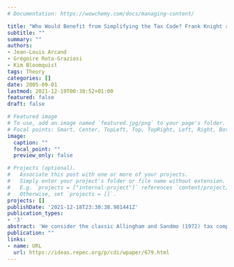 ```yaml
---
# Documentation: https://wowchemy.com/docs/managing-content/

title: "Who Would Benefit from Simplifying the Tax Code? Frank Knight and Gustave Choquet Meet the Internal Revenue Service"
subtitle: ""
summary: ""
authors:
- Jean-Louis Arcand
- Grégoire Rota-Graziosi
- Kim Bloomquist
tags: Theory
categories: []
date: 2005-09-01
lastmod: 2021-12-19T00:38:52+01:00
featured: false
draft: false

# Featured image
# To use, add an image named `featured.jpg/png` to your page's folder.
# Focal points: Smart, Center, TopLeft, Top, TopRight, Left, Right, BottomLeft, Bottom, BottomRight.
image:
  caption: ""
  focal_point: ""
  preview_only: false

# Projects (optional).
#   Associate this post with one or more of your projects.
#   Simply enter your project's folder or file name without extension.
#   E.g. `projects = ["internal-project"]` references `content/project/deep-learning/index.md`.
#   Otherwise, set `projects = []`.
projects: []
publishDate: '2021-12-18T23:38:38.981441Z'
publication_types:
- '3'
abstract: 'We consider the classic Allingham and Sandmo (1972) tax compliance problem in the context of the Choquet-Schmeidler Expected Utility (CSEU) model, using the Non-Extremal Outcome (NEO)-additive capacities proposed by Chateauneuf et al (2002), in which Knightian uncertainty (ambiguity) exists concerning the penalty rate faced in the case of an audit. Pessimistic incarnations of the CSEU model can yield much lower underreporting rates than its Expected Utility (EU) counterpart, and do so without the need for moral sentiments, social stigma or probability perception functions. We confirm previous results, obtained in other contexts, showing that ambiguity-aversion reinforces the incentive effects of risk-aversion. We define the concept of a Risk-preserving increase in ambiguity (RPIA), which allows us to consider a change in the distribution of penalty rates such that (i) a CSEU decisionmaker will perceive a change in her welfare, whereas (ii) an EU decisionmaker will not.'
publication: ""
links:
- name: URL
  url: https://ideas.repec.org/p/cdi/wpaper/679.html
---
```


